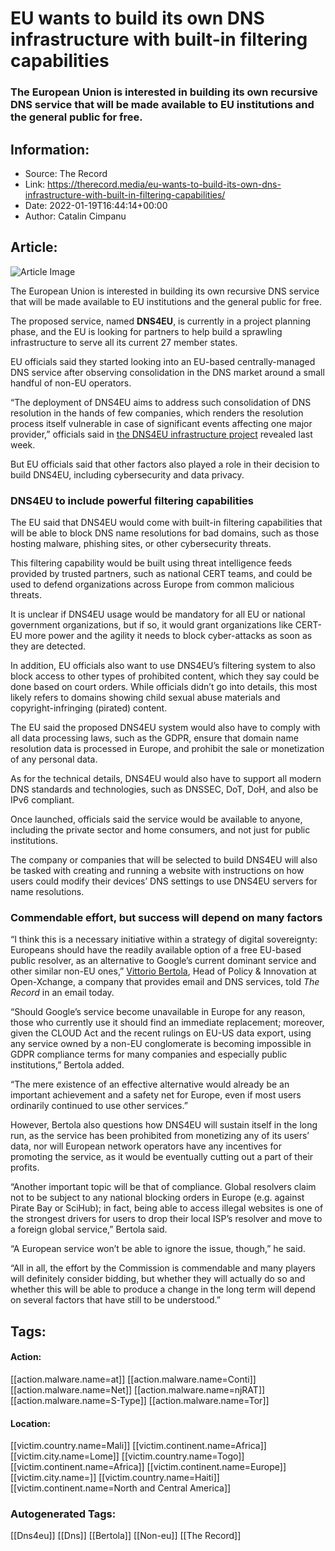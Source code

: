 # EU wants to build its own DNS infrastructure with built-in filtering capabilities
### The European Union is interested in building its own recursive DNS service that will be made available to EU institutions and the general public for free.

## Information:
+ Source: The Record
+ Link: https://therecord.media/eu-wants-to-build-its-own-dns-infrastructure-with-built-in-filtering-capabilities/
+ Date: 2022-01-19T16:44:14+00:00
+ Author: Catalin Cimpanu


## Article:
![Article Image](https://therecord.media/wp-content/uploads/2021/03/DNS.png)

The European Union is interested in building its own recursive DNS service that will be made available to EU institutions and the general public for free.


The proposed service, named **DNS4EU**, is currently in a project planning phase, and the EU is looking for partners to help build a sprawling infrastructure to serve all its current 27 member states.


EU officials said they started looking into an EU-based centrally-managed DNS service after observing consolidation in the DNS market around a small handful of non-EU operators.


“The deployment of DNS4EU aims to address such consolidation of DNS resolution in the hands of few companies, which renders the resolution process itself vulnerable in case of significant events affecting one major provider,” officials said in [the DNS4EU infrastructure project](https://ec.europa.eu/info/funding-tenders/opportunities/portal/screen/opportunities/topic-details/cef-dig-2021-cloud-dns-works) revealed last week.


But EU officials said that other factors also played a role in their decision to build DNS4EU, including cybersecurity and data privacy.


### DNS4EU to include powerful filtering capabilities


The EU said that DNS4EU would come with built-in filtering capabilities that will be able to block DNS name resolutions for bad domains, such as those hosting malware, phishing sites, or other cybersecurity threats.


This filtering capability would be built using threat intelligence feeds provided by trusted partners, such as national CERT teams, and could be used to defend organizations across Europe from common malicious threats.


It is unclear if DNS4EU usage would be mandatory for all EU or national government organizations, but if so, it would grant organizations like CERT-EU more power and the agility it needs to block cyber-attacks as soon as they are detected.


In addition, EU officials also want to use DNS4EU’s filtering system to also block access to other types of prohibited content, which they say could be done based on court orders. While officials didn’t go into details, this most likely refers to domains showing child sexual abuse materials and copyright-infringing (pirated) content.


The EU said the proposed DNS4EU system would also have to comply with all data processing laws, such as the GDPR, ensure that domain name resolution data is processed in Europe, and prohibit the sale or monetization of any personal data.


As for the technical details, DNS4EU would also have to support all modern DNS standards and technologies, such as DNSSEC, DoT, DoH, and also be IPv6 compliant.


Once launched, officials said the service would be available to anyone, including the private sector and home consumers, and not just for public institutions.


The company or companies that will be selected to build DNS4EU will also be tasked with creating and running a website with instructions on how users could modify their devices’ DNS settings to use DNS4EU servers for name resolutions.


### Commendable effort, but success will depend on many factors


“I think this is a necessary initiative within a strategy of digital sovereignty: Europeans should have the readily available option of a free EU-based public resolver, as an alternative to Google’s current dominant service and other similar non-EU ones,” [Vittorio Bertola](https://bertola.eu/vb/), Head of Policy & Innovation at Open-Xchange, a company that provides email and DNS services, told *The Record* in an email today.


“Should Google’s service become unavailable in Europe for any reason, those who currently use it should find an immediate replacement; moreover, given the CLOUD Act and the recent rulings on EU-US data export, using any service owned by a non-EU conglomerate is becoming impossible in GDPR compliance terms for many companies and especially public institutions,” Bertola added.


“The mere existence of an effective alternative would already be an important achievement and a safety net for Europe, even if most users ordinarily continued to use other services.”


However, Bertola also questions how DNS4EU will sustain itself in the long run, as the service has been prohibited from monetizing any of its users’ data, nor will European network operators have any incentives for promoting the service, as it would be eventually cutting out a part of their profits.


“Another important topic will be that of compliance. Global resolvers claim not to be subject to any national blocking orders in Europe (e.g. against Pirate Bay or SciHub); in fact, being able to access illegal websites is one of the strongest drivers for users to drop their local ISP’s resolver and move to a foreign global service,” Bertola said.


“A European service won’t be able to ignore the issue, though,” he said.


“All in all, the effort by the Commission is commendable and many players will definitely consider bidding, but whether they will actually do so and whether this will be able to produce a change in the long term will depend on several factors that have still to be understood.”





## Tags:

#### Action:
[[action.malware.name=at]] [[action.malware.name=Conti]] [[action.malware.name=Net]] [[action.malware.name=njRAT]] [[action.malware.name=S-Type]] [[action.malware.name=Tor]]

#### Location:
[[victim.country.name=Mali]] [[victim.continent.name=Africa]] [[victim.city.name=Lome]] [[victim.country.name=Togo]] [[victim.continent.name=Africa]] [[victim.continent.name=Europe]] [[victim.city.name=]] [[victim.country.name=Haiti]] [[victim.continent.name=North and Central America]]

### Autogenerated Tags:
[[Dns4eu]] [[Dns]] [[Bertola]] [[Non-eu]] [[The Record]]

